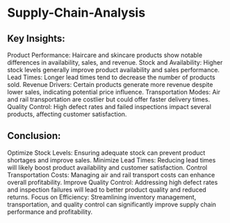 # Supply-Chain-Analysis

## Key Insights:
Product Performance: Haircare and skincare products show notable differences in
availability, sales, and revenue.
Stock and Availability: Higher stock levels generally improve product availability and sales
performance.
Lead Times: Longer lead times tend to decrease the number of products sold.
Revenue Drivers: Certain products generate more revenue despite lower sales, indicating
potential price influence.
Transportation Modes: Air and rail transportation are costlier but could offer faster delivery
times.
Quality Control: High defect rates and failed inspections impact several products, affecting
customer satisfaction.

## Conclusion:
Optimize Stock Levels: Ensuring adequate stock can prevent product shortages and
improve sales.
Minimize Lead Times: Reducing lead times will likely boost product availability and
customer satisfaction.
Control Transportation Costs: Managing air and rail transport costs can enhance overall
profitability.
Improve Quality Control: Addressing high defect rates and inspection failures will lead to
better product quality and reduced returns.
Focus on Efficiency: Streamlining inventory management, transportation, and quality
control can significantly improve supply chain performance and profitability.
